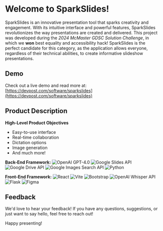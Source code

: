 # Welcome to SparkSlides!

SparkSlides is an innovative presentation tool that sparks creativity and engagement. With its intuitive interface and powerful features, SparkSlides revolutionizes the way presentations are created and delivered. This project was developed during the *2024 McMaster GDSC Solution Challenge*, in which we **won** best equality and accessibility hack! SparkSlides is the perfect candidate for this category, as the application allows everyone, regardless of their technical abilities, to create informative slideshow presentations. 

## Demo

Check out a live demo and read more at: [https://devpost.com/software/sparkslides](https://devpost.com/software/sparkslides)

## Product Description

**High-Level Product Objectives**
- Easy-to-use interface
- Real-time collaboration
- Dictation options
- Image generation
- And much more!

**Back-End Framework:** ![OpenAI GPT-4.0](https://img.shields.io/badge/OpenAI_GPT--4.0-%234ea94b.svg?style=for-the-badge&logo=openai&logoColor=white) ![Google Slides API](https://img.shields.io/badge/Google_Slides_API-%234285F4.svg?style=for-the-badge&logo=google-slides&logoColor=white) ![Google Drive API](https://img.shields.io/badge/Google_Drive_API-%234285F4.svg?style=for-the-badge&logo=google-drive&logoColor=white) ![Google Images Search API](https://img.shields.io/badge/Google_Images_Search_API-%234285F4.svg?style=for-the-badge&logo=google&logoColor=white) ![Python](https://img.shields.io/badge/python-3670A0?style=for-the-badge&logo=python&logoColor=ffdd54) 


**Front-End Framework:** ![React](https://img.shields.io/badge/React-%2320232a.svg?style=for-the-badge&logo=react&logoColor=%2361DAFB) ![Vite](https://img.shields.io/badge/Vite-%23646CFF.svg?style=for-the-badge&logo=vite&logoColor=white) ![Bootstrap](https://img.shields.io/badge/Bootstrap-%23563D7C.svg?style=for-the-badge&logo=bootstrap&logoColor=white) ![OpenAI Whisper API](https://img.shields.io/badge/OpenAI_Whisper_API-%234ea94b.svg?style=for-the-badge&logo=openai&logoColor=white) ![Flask](https://img.shields.io/badge/Flask-%23000.svg?style=for-the-badge&logo=flask&logoColor=white) ![Figma](https://img.shields.io/badge/Figma-%23F24E1E.svg?style=for-the-badge&logo=figma&logoColor=white)


## Feedback

We'd love to hear your feedback! If you have any questions, suggestions, or just want to say hello, feel free to reach out!

Happy presenting!

